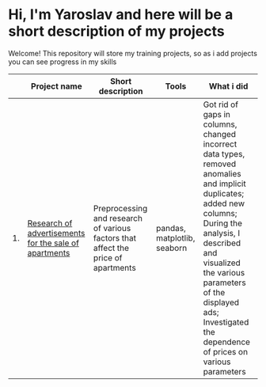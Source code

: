 # Hi, I'm Yaroslav and here will be a short description of my projects

Welcome! This repository will store my training projects, so as i add projects you can see progress in my skills

| |Project name|Short description|Tools|What i did|
|--|----|----|-|----|
|1.| [Research of advertisements for the sale of apartments](data-preprocessing-project/data_preprocessing.ipynb)| Preprocessing and research of various factors that affect the price of apartments| pandas, matplotlib, seaborn | Got rid of gaps in columns, changed incorrect data types, removed anomalies and implicit duplicates; added new columns; During the analysis, I described and visualized the various parameters of the displayed ads; Investigated the dependence of prices on various parameters|

